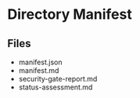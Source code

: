 # Directory Manifest

## Files

- manifest.json
- manifest.md
- security-gate-report.md
- status-assessment.md
